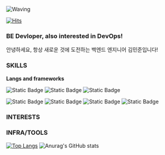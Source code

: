 ![Waving](https://capsule-render.vercel.app/api?type=waving&height=300&color=gradient&text=Welcome%20to%20my%20Repository&fontAlign=50&animation=fadeIn&fontSize=60)

[![Hits](https://hits.seeyoufarm.com/api/count/incr/badge.svg?url=https%3A%2F%2Fgithub.com%2Fjohndoe557%2Fhit-counter&count_bg=%23BD00F1&title_bg=%236233FF&icon=googledrive.svg&icon_color=%23E7E7E7&title=hits&edge_flat=false)](https://hits.seeyoufarm.com)

### BE Devloper, also interested in DevOps!
안녕하세요, 항상 새로운 것에 도전하는 백엔드 엔지니어 김민준입니다!

### SKILLS
**Langs and frameworks**

![Static Badge](https://img.shields.io/badge/mysql-4479A1?style=flat&logo=mysql&logoColor=white)
![Static Badge](https://img.shields.io/badge/JAVA-000000?style=flat&logo=openjdk&logoColor=white)
![Static Badge](https://img.shields.io/badge/Oracle-F80000?style=flat&logo=oracle&logoColor=white)

![Static Badge](https://img.shields.io/badge/JavaScript-F7DF1E?style=flat&logo=javascript&logoColor=white)
![Static Badge](https://img.shields.io/badge/C%2B%2B-00599C?style=flat&logo=c%2B%2B&logoColor=white)
![Static Badge](https://img.shields.io/badge/Python-3776AB?style=flat&logo=python&logoColor=white)
![Static Badge](https://img.shields.io/badge/HTML5-E34F26?style=flat&logo=html5&logoColor=white)

### INTERESTS

### INFRA/TOOLS

[![Top Langs](https://github-readme-stats.vercel.app/api/top-langs/?username=JohnDoe557&layout=donut)](https://github.com/JohnDoe557/github-readme-stats)
![Anurag's GitHub stats](https://github-readme-stats.vercel.app/api?username=JohnDoe557&show_icons=true&theme=transparent&hide=contribs,prs)
